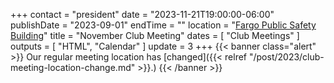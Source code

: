 +++
contact = "president"
date = "2023-11-21T19:00:00-06:00"
publishDate = "2023-09-01"
endTime = ""
location = "[Fargo Public Safety Building](/places/cass-county-emergency-management/)"
title = "November Club Meeting"
dates = [ "Club Meetings" ]
outputs = [ "HTML", "Calendar" ]
update = 3
+++
{{< banner class="alert" >}}
Our regular meeting location has
[changed]({{< relref "/post/2023/club-meeting-location-change.md" >}}.)
{{< /banner >}}
